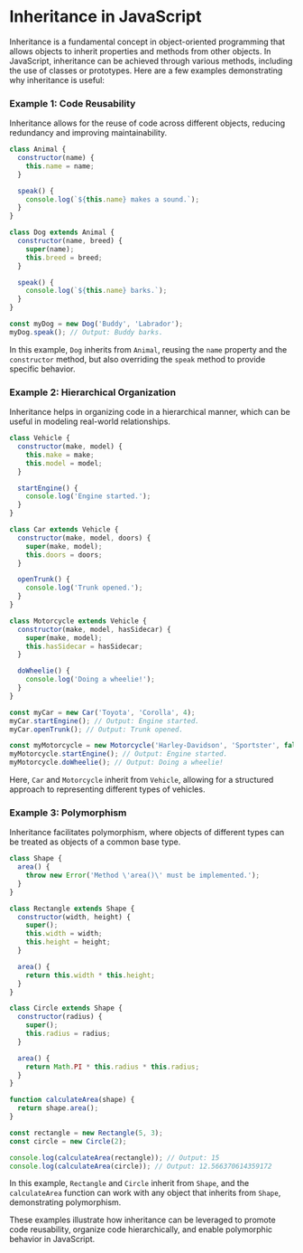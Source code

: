 # Inheritance in JavaScript

Inheritance is a fundamental concept in object-oriented programming that allows objects to inherit properties and methods from other objects. In JavaScript, inheritance can be achieved through various methods, including the use of classes or prototypes. Here are a few examples demonstrating why inheritance is useful:

### Example 1: Code Reusability

Inheritance allows for the reuse of code across different objects, reducing redundancy and improving maintainability.

```javascript
class Animal {
  constructor(name) {
    this.name = name;
  }

  speak() {
    console.log(`${this.name} makes a sound.`);
  }
}

class Dog extends Animal {
  constructor(name, breed) {
    super(name);
    this.breed = breed;
  }

  speak() {
    console.log(`${this.name} barks.`);
  }
}

const myDog = new Dog('Buddy', 'Labrador');
myDog.speak(); // Output: Buddy barks.
```

In this example, `Dog` inherits from `Animal`, reusing the `name` property and the `constructor` method, but also overriding the `speak` method to provide specific behavior.

### Example 2: Hierarchical Organization

Inheritance helps in organizing code in a hierarchical manner, which can be useful in modeling real-world relationships.

```javascript
class Vehicle {
  constructor(make, model) {
    this.make = make;
    this.model = model;
  }

  startEngine() {
    console.log('Engine started.');
  }
}

class Car extends Vehicle {
  constructor(make, model, doors) {
    super(make, model);
    this.doors = doors;
  }

  openTrunk() {
    console.log('Trunk opened.');
  }
}

class Motorcycle extends Vehicle {
  constructor(make, model, hasSidecar) {
    super(make, model);
    this.hasSidecar = hasSidecar;
  }

  doWheelie() {
    console.log('Doing a wheelie!');
  }
}

const myCar = new Car('Toyota', 'Corolla', 4);
myCar.startEngine(); // Output: Engine started.
myCar.openTrunk(); // Output: Trunk opened.

const myMotorcycle = new Motorcycle('Harley-Davidson', 'Sportster', false);
myMotorcycle.startEngine(); // Output: Engine started.
myMotorcycle.doWheelie(); // Output: Doing a wheelie!
```

Here, `Car` and `Motorcycle` inherit from `Vehicle`, allowing for a structured approach to representing different types of vehicles.

### Example 3: Polymorphism

Inheritance facilitates polymorphism, where objects of different types can be treated as objects of a common base type.

```javascript
class Shape {
  area() {
    throw new Error('Method \'area()\' must be implemented.');
  }
}

class Rectangle extends Shape {
  constructor(width, height) {
    super();
    this.width = width;
    this.height = height;
  }

  area() {
    return this.width * this.height;
  }
}

class Circle extends Shape {
  constructor(radius) {
    super();
    this.radius = radius;
  }

  area() {
    return Math.PI * this.radius * this.radius;
  }
}

function calculateArea(shape) {
  return shape.area();
}

const rectangle = new Rectangle(5, 3);
const circle = new Circle(2);

console.log(calculateArea(rectangle)); // Output: 15
console.log(calculateArea(circle)); // Output: 12.566370614359172
```

In this example, `Rectangle` and `Circle` inherit from `Shape`, and the `calculateArea` function can work with any object that inherits from `Shape`, demonstrating polymorphism.

These examples illustrate how inheritance can be leveraged to promote code reusability, organize code hierarchically, and enable polymorphic behavior in JavaScript.

